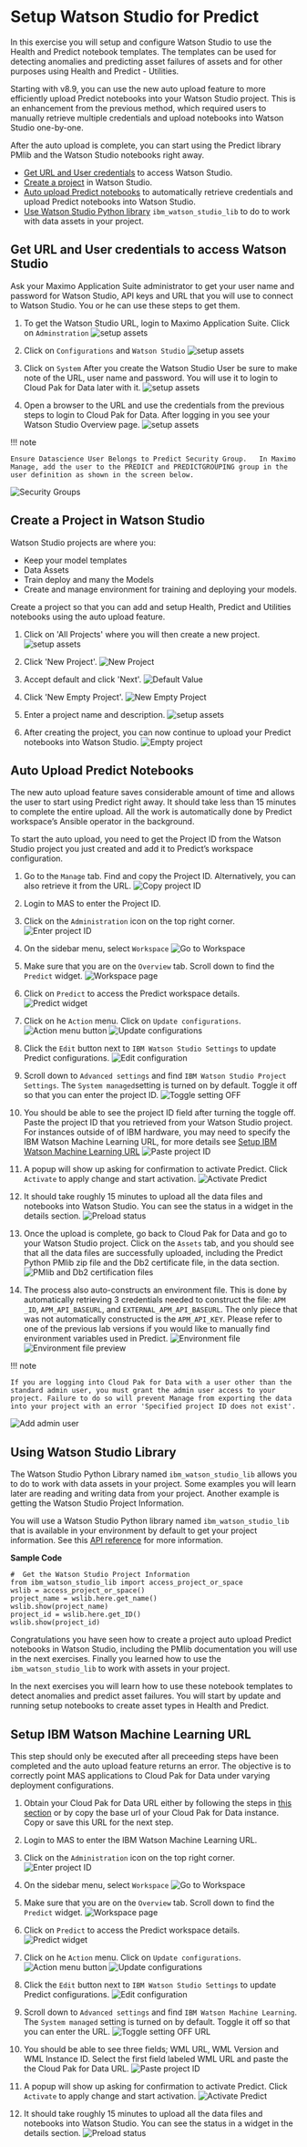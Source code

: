 # Setup Watson Studio for Predict

In this exercise you will setup and configure Watson Studio to use the Health and Predict notebook templates. The templates can be used for detecting anomalies and predicting asset failures of assets and for other purposes using Health and Predict - Utilities.

Starting with v8.9, you can use the new auto upload feature to more efficiently upload Predict notebooks into your Watson Studio project. This is an enhancement from the previous method, which required users to manually retrieve multiple credentials and upload notebooks into Watson Studio one-by-one.

After the auto upload is complete, you can start using the Predict library PMlib and the Watson Studio notebooks right away.

- [Get URL and User credentials](#get-credentials) to access Watson Studio.
- [Create a project](#create-project) in Watson Studio.
- [Auto upload Predict notebooks](#auto-upload) to automatically retrieve credentials and upload Predict notebooks into Watson Studio.
- [Use Watson Studio Python library](#watson-studio-library) `ibm_watson_studio_lib` to do to work with data assets in your project.


## Get URL and User credentials to access Watson Studio
<a name="get-credentials"></a>

Ask your Maximo Application Suite administrator to get your user name and password for Watson Studio,
API keys and URL that you will use to connect to Watson Studio.  You or he can use these steps to get them.

1. To get the Watson Studio URL, login to Maximo Application Suite.  Click on `Adminstration`
![setup assets](/img/apm_8.7/p01.png) 

2. Click on `Configurations` and `Watson Studio`
![setup assets](/img/apm_8.7/p02.png) 

3. Click on `System`  After you create the Watson Studio User be sure to make note of the URL, user name and password.  You will use it to login to Cloud Pak for Data later with it. 
![setup assets](/img/apm_8.7/p03.png)

4. Open a browser to the URL and use the credentials from the previous steps to login to Cloud Pak for Data.  After logging in you see your Watson Studio Overview page.
![setup assets](/img/apm_8.7/p04.png) 

!!! note

    Ensure Datascience User Belongs to Predict Security Group.   In Maximo Manage, add the user to the PREDICT and PREDICTGROUPING group in the user definition as shown in the screen below.
    
![Security Groups](/img/apm_8.7/p15.png) 


## Create a Project in Watson Studio
<a name="create-project"></a>

Watson Studio projects are where you:

- Keep your model templates
- Data Assets
- Train deploy and many the Models
- Create and manage environment for training and deploying your models.

Create a project so that you can add and setup Health, Predict and Utilities notebooks using the auto upload feature.

1. Click on 'All Projects' where you will then create a new project.
![setup assets](/img/apm_8.7/p05.png) 
 
2. Click 'New Project'. 
![New Project](/img/apm_8.7/p06.png) 

3. Accept default and click 'Next'. 
![Default Value](/img/apm_8.7/p07.png) 

4. Click 'New Empty Project'. 
![New Empty Project](/img/apm_8.7/p08.png)

5. Enter a project name and description.
![setup assets](/img/apm_8.7/p09.png) 

6. After creating the project, you can now continue to upload your Predict notebooks into Watson Studio.
![Empty project](/img/apm_8.9/p86.png) 


## Auto Upload Predict Notebooks
<a name="auto-upload"></a>

The new auto upload feature saves considerable amount of time and allows the user to start using Predict right away. It should take less than 15 minutes to complete the entire upload. All the work is automatically done by Predict workspace’s Ansible operator in the background.

To start the auto upload, you need to get the Project ID from the Watson Studio project you just created and add it to Predict’s workspace configuration.

1. Go to the `Manage` tab. Find and copy the Project ID. Alternatively, you can also retrieve it from the URL.
![Copy project ID](/img/apm_8.9/p70.png) 

2. Login to MAS to enter the Project ID.

3. Click on the `Administration` icon on the top right corner.
![Enter project ID](/img/apm_8.9/p71.png) 

4. On the sidebar menu, select `Workspace`
![Go to Workspace](/img/apm_8.9/p72.png)

5. Make sure that you are on the `Overview` tab. Scroll down to find the `Predict` widget.
![Workspace page](/img/apm_8.9/p73.png)

6. Click on `Predict` to access the Predict workspace details.
![Predict widget](/img/apm_8.9/p74.png)

7. Click on he `Action` menu. Click on `Update configurations`.
![Action menu button](/img/apm_8.9/p75.png)
![Update configurations](/img/apm_8.9/p76.png)

8. Click the `Edit` button next to `IBM Watson Studio Settings` to update Predict configurations.
![Edit configuration](/img/apm_8.9/p78.png)

9. Scroll down to `Advanced settings` and find `IBM Watson Studio Project Settings`. The `System managed`setting is turned on by default. Toggle it off so that you can enter the project ID.
![Toggle setting OFF](/img/apm_8.9/p79.png)

10. You should be able to see the project ID field after turning the toggle off. Paste the project ID that you retrieved from your Watson Studio project. For instances outside of of IBM hardware, you may need to specify the IBM Watson Machine Learning URL, for more details see [Setup IBM Watson Machine Learning URL](#setup-ibm-watson-machine-learning-url)
![Paste project ID](/img/apm_8.9/p80.png)

11. A popup will show up asking for confirmation to activate Predict. Click `Activate` to apply change and start activation.
![Activate Predict](/img/apm_8.9/p81.png)

12. It should take roughly 15 minutes to upload all the data files and notebooks into Watson Studio. You can see the status in a widget in the details section.
![Preload status](/img/apm_8.9/p82.png)

13. Once the upload is complete, go back to Cloud Pak for Data and go to your Watson Studio project. Click on the `Assets` tab, and you should see that all the data files are successfully uploaded, including the Predict Python PMlib zip file and the Db2 certificate file, in the data section.
![PMlib and Db2 certification files](/img/apm_8.9/p83.png)

14. The process also auto-constructs an environment file. This is done by automatically retrieving 3 credentials needed to construct the file: `APM _ID`, `APM_API_BASEURL`, and `EXTERNAL_APM_API_BASEURL`. The only piece that was not automatically constructed is the `APM_API_KEY`. Please refer to one of the previous lab versions if you would like to manually find environment variables used in Predict.
![Environment file](/img/apm_8.9/p84.png)
![Environment file preview](/img/apm_8.9/p85.png)

!!! note

    If you are logging into Cloud Pak for Data with a user other than the standard admin user, you must grant the admin user access to your project. Failure to do so will prevent Manage from exporting the data into your project with an error 'Specified project ID does not exist'.
    
![Add admin user](/img/apm_8.9/set-up-watson-studio-exception-01.png) 

##  Using Watson Studio Library
<a name="watson-studio-library"></a>

The Watson Studio Python Library named `ibm_watson_studio_lib` allows you to do to work with data assets in your project.  Some examples you will learn later are reading and writing data from your project.    Another example is getting the Watson Studio Project Information. 

You will use a Watson Studio Python library named `ibm_watson_studio_lib` that is available in your environment by default to get your project information.  See this [API reference](https://www.ibm.com/docs/en/cloud-paks/cp-data/4.0?topic=lib-watson-studio-python) for more information. 

**Sample Code**

    #  Get the Watson Studio Project Information
    from ibm_watson_studio_lib import access_project_or_space
    wslib = access_project_or_space()
    project_name = wslib.here.get_name()
    wslib.show(project_name)
    project_id = wslib.here.get_ID()
    wslib.show(project_id)

Congratulations you have seen how to create a project auto upload Predict notebooks in Watson Studio, including the PMlib documentation you will use in the next exercises. Finally you learned how to use the `ibm_watson_studio_lib` to work with assets in your project.

In the next exercises you will learn how to use these notebook templates to detect anomalies and predict asset failures.   You will start by update and running setup notebooks to create asset types in Health and Predict.  

## Setup IBM Watson Machine Learning URL
This step should only be executed after all preceeding steps have been completed and the auto upload feature returns an error. The objective is to correctly point MAS applications to Cloud Pak for Data under varying deployment configurations. 

1. Obtain your Cloud Pak for Data URL either by following the steps in [this section](#get-url-and-user-credentials-to-access-watson-studio) or by copy the base url of your Cloud Pak for Data instance. Copy or save this URL for the next step.

2. Login to MAS to enter the IBM Watson Machine Learning URL.

3. Click on the `Administration` icon on the top right corner.
![Enter project ID](/img/apm_8.9/p71.png) 

4. On the sidebar menu, select `Workspace`
![Go to Workspace](/img/apm_8.9/p72.png)

5. Make sure that you are on the `Overview` tab. Scroll down to find the `Predict` widget.
![Workspace page](/img/apm_8.9/p73.png)

6. Click on `Predict` to access the Predict workspace details.
![Predict widget](/img/apm_8.9/p74.png)

7. Click on he `Action` menu. Click on `Update configurations`.
![Action menu button](/img/apm_8.9/p75.png)
![Update configurations](/img/apm_8.9/p76.png)

8. Click the `Edit` button next to `IBM Watson Studio Settings` to update Predict configurations.
![Edit configuration](/img/apm_8.9/p78.png)

9. Scroll down to `Advanced settings` and find `IBM Watson Machine Learning`. The `System managed` setting is turned on by default. Toggle it off so that you can enter the URL.
![Toggle setting OFF URL](/img/apm_8.9/set-up-wml-url-01.png)

10.  You should be able to see three fields; WML URL, WML Version and WML Instance ID. Select the first field labeled WML URL and paste the the Cloud Pak for Data URL.
![Paste project ID](/img/apm_8.9/set-up-wml-url-02.png)

11.  A popup will show up asking for confirmation to activate Predict. Click `Activate` to apply change and start activation.
![Activate Predict](/img/apm_8.9/p81.png)

12.  It should take roughly 15 minutes to upload all the data files and notebooks into Watson Studio. You can see the status in a widget in the details section.
![Preload status](/img/apm_8.9/p82.png)

[def]: #setup-ibm-watson-machine-learning-url